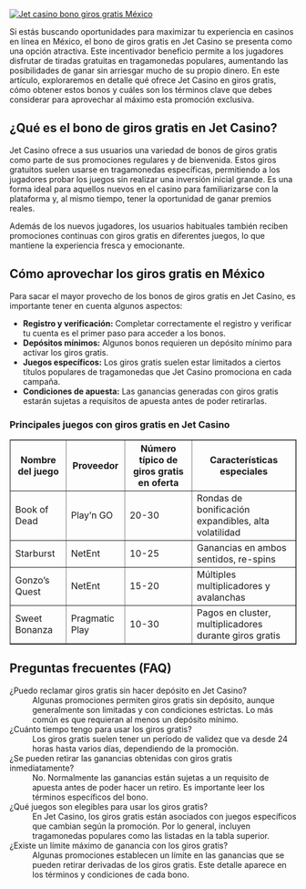 [![Jet casino bono giros gratis México](https://123-caf.pages.dev/gitsignup.png)](https://vrmoo.ru/Bt82HjjY)

<p>Si estás buscando oportunidades para maximizar tu experiencia en casinos en línea en México, el bono de giros gratis en Jet Casino se presenta como una opción atractiva. Este incentivador beneficio permite a los jugadores disfrutar de tiradas gratuitas en tragamonedas populares, aumentando las posibilidades de ganar sin arriesgar mucho de su propio dinero. En este artículo, exploraremos en detalle qué ofrece Jet Casino en giros gratis, cómo obtener estos bonos y cuáles son los términos clave que debes considerar para aprovechar al máximo esta promoción exclusiva.</p>  <h2>¿Qué es el bono de giros gratis en Jet Casino?</h2> <p>Jet Casino ofrece a sus usuarios una variedad de bonos de giros gratis como parte de sus promociones regulares y de bienvenida. Estos giros gratuitos suelen usarse en tragamonedas específicas, permitiendo a los jugadores probar los juegos sin realizar una inversión inicial grande. Es una forma ideal para aquellos nuevos en el casino para familiarizarse con la plataforma y, al mismo tiempo, tener la oportunidad de ganar premios reales.</p>  <p>Además de los nuevos jugadores, los usuarios habituales también reciben promociones continuas con giros gratis en diferentes juegos, lo que mantiene la experiencia fresca y emocionante.</p>  <h2>Cómo aprovechar los giros gratis en México</h2> <p>Para sacar el mayor provecho de los bonos de giros gratis en Jet Casino, es importante tener en cuenta algunos aspectos:</p> <ul> <li><strong>Registro y verificación:</strong> Completar correctamente el registro y verificar tu cuenta es el primer paso para acceder a los bonos.</li> <li><strong>Depósitos mínimos:</strong> Algunos bonos requieren un depósito mínimo para activar los giros gratis.</li> <li><strong>Juegos específicos:</strong> Los giros gratis suelen estar limitados a ciertos títulos populares de tragamonedas que Jet Casino promociona en cada campaña.</li> <li><strong>Condiciones de apuesta:</strong> Las ganancias generadas con giros gratis estarán sujetas a requisitos de apuesta antes de poder retirarlas.</li> </ul>  <h3>Principales juegos con giros gratis en Jet Casino</h3> <table border="1" cellpadding="5" cellspacing="0"> <thead> <tr> <th>Nombre del juego</th> <th>Proveedor</th> <th>Número típico de giros gratis en oferta</th> <th>Características especiales</th> </tr> </thead> <tbody> <tr> <td>Book of Dead</td> <td>Play’n GO</td> <td>20-30</td> <td>Rondas de bonificación expandibles, alta volatilidad</td> </tr> <tr> <td>Starburst</td> <td>NetEnt</td> <td>10-25</td> <td>Ganancias en ambos sentidos, re-spins</td> </tr> <tr> <td>Gonzo’s Quest</td> <td>NetEnt</td> <td>15-20</td> <td>Múltiples multiplicadores y avalanchas</td> </tr> <tr> <td>Sweet Bonanza</td> <td>Pragmatic Play</td> <td>10-30</td> <td>Pagos en cluster, multiplicadores durante giros gratis</td> </tr> </tbody> </table>  <h2>Preguntas frecuentes (FAQ)</h2> <dl>   <dt>¿Puedo reclamar giros gratis sin hacer depósito en Jet Casino?</dt>   <dd>Algunas promociones permiten giros gratis sin depósito, aunque generalmente son limitadas y con condiciones estrictas. Lo más común es que requieran al menos un depósito mínimo.</dd>    <dt>¿Cuánto tiempo tengo para usar los giros gratis?</dt>   <dd>Los giros gratis suelen tener un período de validez que va desde 24 horas hasta varios días, dependiendo de la promoción.</dd>    <dt>¿Se pueden retirar las ganancias obtenidas con giros gratis inmediatamente?</dt>   <dd>No. Normalmente las ganancias están sujetas a un requisito de apuesta antes de poder hacer un retiro. Es importante leer los términos específicos del bono.</dd>    <dt>¿Qué juegos son elegibles para usar los giros gratis?</dt>   <dd>En Jet Casino, los giros gratis están asociados con juegos específicos que cambian según la promoción. Por lo general, incluyen tragamonedas populares como las listadas en la tabla superior.</dd>    <dt>¿Existe un límite máximo de ganancia con los giros gratis?</dt>   <dd>Algunas promociones establecen un límite en las ganancias que se pueden retirar derivadas de los giros gratis. Este detalle aparece en los términos y condiciones de cada bono.</dd> </dl>
